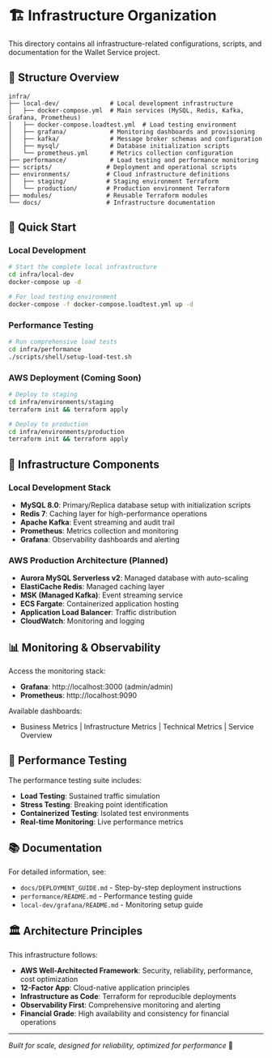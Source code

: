 # 🏗️ Infrastructure Organization

This directory contains all infrastructure-related configurations, scripts, and documentation for the Wallet Service project.

## 📁 Structure Overview

```
infra/
├── local-dev/              # Local development infrastructure
│   ├── docker-compose.yml  # Main services (MySQL, Redis, Kafka, Grafana, Prometheus)
│   ├── docker-compose.loadtest.yml  # Load testing environment
│   ├── grafana/            # Monitoring dashboards and provisioning
│   ├── kafka/              # Message broker schemas and configuration
│   ├── mysql/              # Database initialization scripts
│   └── prometheus.yml      # Metrics collection configuration
├── performance/            # Load testing and performance monitoring
├── scripts/               # Deployment and operational scripts
├── environments/          # Cloud infrastructure definitions
│   ├── staging/           # Staging environment Terraform
│   └── production/        # Production environment Terraform
├── modules/               # Reusable Terraform modules
└── docs/                  # Infrastructure documentation
```

## 🚀 Quick Start

### Local Development
```bash
# Start the complete local infrastructure
cd infra/local-dev
docker-compose up -d

# For load testing environment
docker-compose -f docker-compose.loadtest.yml up -d
```

### Performance Testing
```bash
# Run comprehensive load tests
cd infra/performance
./scripts/shell/setup-load-test.sh
```

### AWS Deployment (Coming Soon)
```bash
# Deploy to staging
cd infra/environments/staging
terraform init && terraform apply

# Deploy to production
cd infra/environments/production
terraform init && terraform apply
```

## 🎯 Infrastructure Components

### Local Development Stack
- **MySQL 8.0**: Primary/Replica database setup with initialization scripts
- **Redis 7**: Caching layer for high-performance operations
- **Apache Kafka**: Event streaming and audit trail
- **Prometheus**: Metrics collection and monitoring
- **Grafana**: Observability dashboards and alerting

### AWS Production Architecture (Planned)
- **Aurora MySQL Serverless v2**: Managed database with auto-scaling
- **ElastiCache Redis**: Managed caching layer
- **MSK (Managed Kafka)**: Event streaming service
- **ECS Fargate**: Containerized application hosting
- **Application Load Balancer**: Traffic distribution
- **CloudWatch**: Monitoring and logging

## 📊 Monitoring & Observability

Access the monitoring stack:
- **Grafana**: http://localhost:3000 (admin/admin)
- **Prometheus**: http://localhost:9090

Available dashboards:
- Business Metrics | Infrastructure Metrics | Technical Metrics | Service Overview

## 🔧 Performance Testing

The performance testing suite includes:
- **Load Testing**: Sustained traffic simulation
- **Stress Testing**: Breaking point identification  
- **Containerized Testing**: Isolated test environments
- **Real-time Monitoring**: Live performance metrics

## 📚 Documentation

For detailed information, see:
- `docs/DEPLOYMENT_GUIDE.md` - Step-by-step deployment instructions
- `performance/README.md` - Performance testing guide
- `local-dev/grafana/README.md` - Monitoring setup guide

## 🏛️ Architecture Principles

This infrastructure follows:
- **AWS Well-Architected Framework**: Security, reliability, performance, cost optimization
- **12-Factor App**: Cloud-native application principles
- **Infrastructure as Code**: Terraform for reproducible deployments
- **Observability First**: Comprehensive monitoring and alerting
- **Financial Grade**: High availability and consistency for financial operations

---

*Built for scale, designed for reliability, optimized for performance* 🚀
